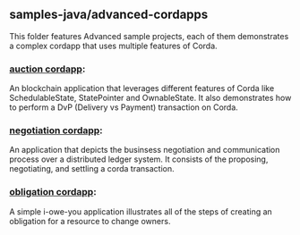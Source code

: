 ## samples-java/advanced-cordapps

This folder features Advanced sample projects, each of them demonstrates a complex cordapp that uses multiple features of Corda.

### [auction cordapp](./auction-cordapp):
An blockchain application that leverages different features of Corda like SchedulableState, StatePointer
and OwnableState. It also demonstrates how to perform a DvP (Delivery vs Payment) transaction on Corda.

### [negotiation cordapp](./negotiation-cordapp):
An application that depicts the businsess negotiation and communication process over a distributed ledger system.
It consists of the proposing, negotiating, and settling a corda transaction.

### [obligation cordapp](./obligation-cordapp):
A simple i-owe-you application illustrates all of the steps of creating an obligation for a resource to change owners.



